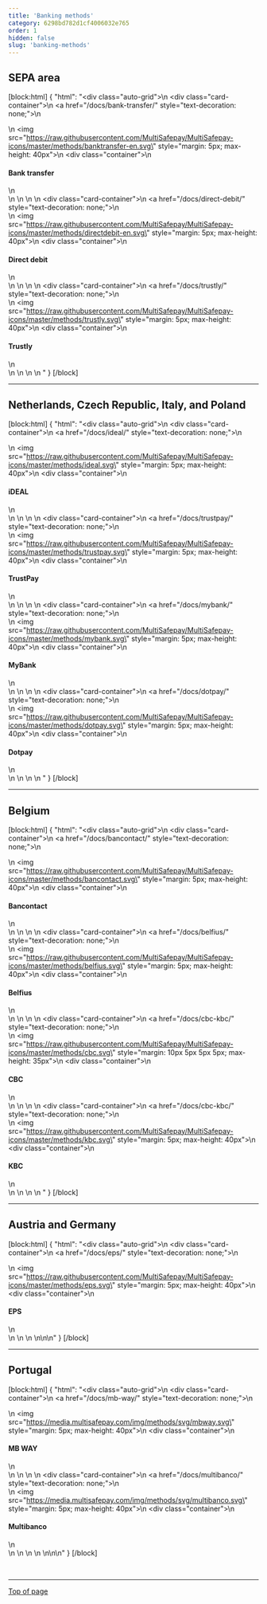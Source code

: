 ```yaml
---
title: 'Banking methods'
category: 6298bd782d1cf4006032e765
order: 1
hidden: false
slug: 'banking-methods'
---
```

## SEPA area

[block:html]
{
  "html": "<div class=\"auto-grid\">\n    <div class=\"card-container\">\n        <a href=\"/docs/bank-transfer/\" style=\"text-decoration: none;\">\n            <div>\n                <img src=\"https://raw.githubusercontent.com/MultiSafepay/MultiSafepay-icons/master/methods/banktransfer-en.svg\" style=\"margin: 5px; max-height: 40px\">\n                <div class=\"container\">\n                    <h4><b>Bank transfer</b></h4>\n                </div>\n            </div>\n        </a>\n    </div>\n    <div class=\"card-container\">\n        <a href=\"/docs/direct-debit/\" style=\"text-decoration: none;\">\n            <div>\n                <img src=\"https://raw.githubusercontent.com/MultiSafepay/MultiSafepay-icons/master/methods/directdebit-en.svg\" style=\"margin: 5px; max-height: 40px\">\n                <div class=\"container\">\n                    <h4><b>Direct debit</b></h4>\n                </div>\n            </div>\n        </a>\n    </div>\n    <div class=\"card-container\">\n        <a href=\"/docs/trustly/\" style=\"text-decoration: none;\">\n            <div>\n                <img src=\"https://raw.githubusercontent.com/MultiSafepay/MultiSafepay-icons/master/methods/trustly.svg\" style=\"margin: 5px; max-height: 40px\">\n                <div class=\"container\">\n                    <h4><b>Trustly</b></h4>\n                </div>\n            </div>\n        </a>\n    </div>\n  </div>"
}
[/block]
<br>

---
## Netherlands, Czech Republic, Italy, and Poland

[block:html]
{
  "html": "<div class=\"auto-grid\">\n    <div class=\"card-container\">\n        <a href=\"/docs/ideal/\" style=\"text-decoration: none;\">\n            <div>\n                <img src=\"https://raw.githubusercontent.com/MultiSafepay/MultiSafepay-icons/master/methods/ideal.svg\" style=\"margin: 5px; max-height: 40px\">\n                <div class=\"container\">\n                    <h4><b>iDEAL</b></h4>\n                </div>\n            </div>\n        </a>\n    </div>\n    <div class=\"card-container\">\n        <a href=\"/docs/trustpay/\" style=\"text-decoration: none;\">\n            <div>\n                <img src=\"https://raw.githubusercontent.com/MultiSafepay/MultiSafepay-icons/master/methods/trustpay.svg\" style=\"margin: 5px; max-height: 40px\">\n                <div class=\"container\">\n                    <h4><b>TrustPay</b></h4>\n                </div>\n            </div>\n        </a>\n    </div>\n  <div class=\"card-container\">\n        <a href=\"/docs/mybank/\" style=\"text-decoration: none;\">\n            <div>\n                <img src=\"https://raw.githubusercontent.com/MultiSafepay/MultiSafepay-icons/master/methods/mybank.svg\" style=\"margin: 5px; max-height: 40px\">\n                <div class=\"container\">\n                    <h4><b>MyBank</b></h4>\n                </div>\n            </div>\n        </a>\n    </div>\n    <div class=\"card-container\">\n        <a href=\"/docs/dotpay/\" style=\"text-decoration: none;\">\n            <div>\n                <img src=\"https://raw.githubusercontent.com/MultiSafepay/MultiSafepay-icons/master/methods/dotpay.svg\" style=\"margin: 5px; max-height: 40px\">\n                <div class=\"container\">\n                    <h4><b>Dotpay</b></h4>\n                </div>\n            </div>\n        </a>\n    </div>\n  </div>"
}
[/block]
<br>

---
## Belgium

[block:html]
{
  "html": "<div class=\"auto-grid\">\n    <div class=\"card-container\">\n        <a href=\"/docs/bancontact/\" style=\"text-decoration: none;\">\n            <div>\n                <img src=\"https://raw.githubusercontent.com/MultiSafepay/MultiSafepay-icons/master/methods/bancontact.svg\" style=\"margin: 5px; max-height: 40px\">\n                <div class=\"container\">\n                    <h4><b>Bancontact</b></h4>\n                </div>\n            </div>\n        </a>\n    </div>\n    <div class=\"card-container\">\n        <a href=\"/docs/belfius/\" style=\"text-decoration: none;\">\n            <div>\n                <img src=\"https://raw.githubusercontent.com/MultiSafepay/MultiSafepay-icons/master/methods/belfius.svg\" style=\"margin: 5px; max-height: 40px\">\n                <div class=\"container\">\n                    <h4><b>Belfius</b></h4>\n                </div>\n            </div>\n        </a>\n    </div>\n    <div class=\"card-container\">\n        <a href=\"/docs/cbc-kbc/\" style=\"text-decoration: none;\">\n            <div>\n                <img src=\"https://raw.githubusercontent.com/MultiSafepay/MultiSafepay-icons/master/methods/cbc.svg\" style=\"margin: 10px 5px 5px 5px; max-height: 35px\">\n                <div class=\"container\">\n                    <h4><b>CBC</b></h4>\n                </div>\n            </div>\n        </a>\n    </div>\n    <div class=\"card-container\">\n        <a href=\"/docs/cbc-kbc/\" style=\"text-decoration: none;\">\n            <div>\n                <img src=\"https://raw.githubusercontent.com/MultiSafepay/MultiSafepay-icons/master/methods/kbc.svg\" style=\"margin: 5px; max-height: 40px\">\n                <div class=\"container\">\n                    <h4><b>KBC</b></h4>\n                </div>\n            </div>\n        </a>\n    </div>\n  </div>"
}
[/block]
<br>

---
## Austria and Germany

[block:html]
{
  "html": "<div class=\"auto-grid\">\n    <div class=\"card-container\">\n        <a href=\"/docs/eps/\" style=\"text-decoration: none;\">\n            <div>\n                <img src=\"https://raw.githubusercontent.com/MultiSafepay/MultiSafepay-icons/master/methods/eps.svg\" style=\"margin: 5px; max-height: 40px\">\n                <div class=\"container\">\n                    <h4><b>EPS</b></h4>\n                </div>\n            </div>\n        </a>\n    </div>\n\n\n<style>\n\nb {\n  color: #384248 !important;\n}\n  \n.auto-grid {\n  --auto-grid-min-size: 175px;\n  \n  display: grid;\n  grid-template-columns: repeat(auto-fill, minmax(var(--auto-grid-min-size), 1fr));\n}\n\n.card-container {\n  box-shadow: 0 4px 8px 0 rgba(0, 0, 0, 0.2); /* this adds the \"card\" effect */\n  padding: 16px;\n  text-align: center;\n  border-radius: 5px;\n  margin: 8px\n} \n\n.card-container:hover {\n  box-shadow: 0 8px 16px 0 rgb(0 0 0 / 20%);\n  transform: translateY(-0.2rem);\n  transition: all 0.2s;\n  cursor: pointer;\n}  \n\n</style>"
}
[/block]
<br>

---

## Portugal

[block:html]
{
  "html": "<div class=\"auto-grid\">\n    <div class=\"card-container\">\n        <a href=\"/docs/mb-way/\" style=\"text-decoration: none;\">\n            <div>\n                <img src=\"https://media.multisafepay.com/img/methods/svg/mbway.svg\" style=\"margin: 5px; max-height: 40px\">\n                <div class=\"container\">\n                    <h4><b>MB WAY</b></h4>\n                </div>\n            </div>\n        </a>\n    </div>\n  <div class=\"card-container\">\n        <a href=\"/docs/multibanco/\" style=\"text-decoration: none;\">\n            <div>\n                <img src=\"https://media.multisafepay.com/img/methods/svg/multibanco.svg\" style=\"margin: 5px; max-height: 40px\">\n                <div class=\"container\">\n                    <h4><b>Multibanco</b></h4>\n                </div>\n            </div>\n        </a>\n    </div>\n  </div>\n\n\n<style>\n\nb {\n  color: #384248 !important;\n}\n  \n.auto-grid {\n  --auto-grid-min-size: 175px;\n  \n  display: grid;\n  grid-template-columns: repeat(auto-fill, minmax(var(--auto-grid-min-size), 1fr));\n}\n\n.card-container {\n  box-shadow: 0 4px 8px 0 rgba(0, 0, 0, 0.2); /* this adds the \"card\" effect */\n  padding: 16px;\n  text-align: center;\n  border-radius: 5px;\n  margin: 8px\n} \n\n.card-container:hover {\n  box-shadow: 0 8px 16px 0 rgb(0 0 0 / 20%);\n  transform: translateY(-0.2rem);\n  transition: all 0.2s;\n  cursor: pointer;\n}  \n\n</style>"
}
[/block]

</br>

---
[Top of page](#)